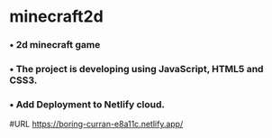 # minecraft2d

### • 2d minecraft game
### •	The project is developing using JavaScript, HTML5 and CSS3.
### •	Add Deployment to Netlify cloud.

#URL
https://boring-curran-e8a11c.netlify.app/
